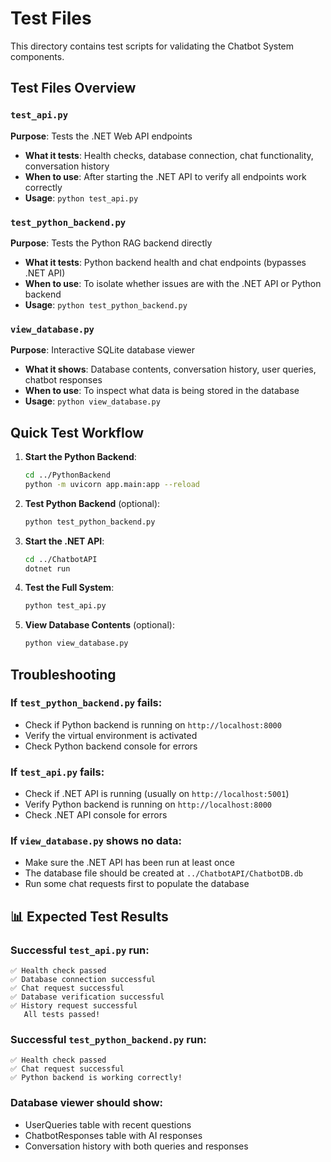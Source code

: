 #  Test Files

This directory contains test scripts for validating the Chatbot System components.

##  Test Files Overview

### `test_api.py`
**Purpose**: Tests the .NET Web API endpoints
- **What it tests**: Health checks, database connection, chat functionality, conversation history
- **When to use**: After starting the .NET API to verify all endpoints work correctly
- **Usage**: `python test_api.py`

### `test_python_backend.py`
**Purpose**: Tests the Python RAG backend directly
- **What it tests**: Python backend health and chat endpoints (bypasses .NET API)
- **When to use**: To isolate whether issues are with the .NET API or Python backend
- **Usage**: `python test_python_backend.py`

### `view_database.py`
**Purpose**: Interactive SQLite database viewer
- **What it shows**: Database contents, conversation history, user queries, chatbot responses
- **When to use**: To inspect what data is being stored in the database
- **Usage**: `python view_database.py`

##  Quick Test Workflow

1. **Start the Python Backend**:
   ```bash
   cd ../PythonBackend
   python -m uvicorn app.main:app --reload
   ```

2. **Test Python Backend** (optional):
   ```bash
   python test_python_backend.py
   ```

3. **Start the .NET API**:
   ```bash
   cd ../ChatbotAPI
   dotnet run
   ```

4. **Test the Full System**:
   ```bash
   python test_api.py
   ```

5. **View Database Contents** (optional):
   ```bash
   python view_database.py
   ```

##  Troubleshooting

### If `test_python_backend.py` fails:
- Check if Python backend is running on `http://localhost:8000`
- Verify the virtual environment is activated
- Check Python backend console for errors

### If `test_api.py` fails:
- Check if .NET API is running (usually on `http://localhost:5001`)
- Verify Python backend is running on `http://localhost:8000`
- Check .NET API console for errors

### If `view_database.py` shows no data:
- Make sure the .NET API has been run at least once
- The database file should be created at `../ChatbotAPI/ChatbotDB.db`
- Run some chat requests first to populate the database

## 📊 Expected Test Results

### Successful `test_api.py` run:
```
✅ Health check passed
✅ Database connection successful
✅ Chat request successful
✅ Database verification successful
✅ History request successful
   All tests passed!
```

### Successful `test_python_backend.py` run:
```
✅ Health check passed
✅ Chat request successful
✅ Python backend is working correctly!
```

### Database viewer should show:
- UserQueries table with recent questions
- ChatbotResponses table with AI responses
- Conversation history with both queries and responses 